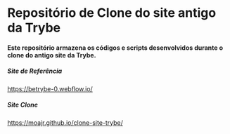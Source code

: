 # Repositório de Clone do site antigo da Trybe

#### Este repositório armazena os códigos e scripts desenvolvidos durante o clone do antigo site da Trybe.


##### Site de Referência 
https://betrybe-0.webflow.io/

##### Site Clone
https://moajr.github.io/clone-site-trybe/

